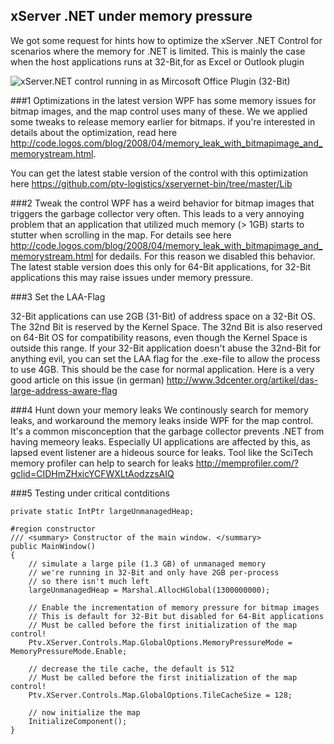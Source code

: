 ## xServer .NET under memory pressure

We got some request for hints how to optimize the xServer .NET Control for scenarios where the memory for .NET is limited. This is mainly the case when the host applications runs at 32-Bit,for as Excel or Outlook plugin

![xServer.NET control running in as Mircosoft Office Plugin (32-Bit)](https://github.com/ptv-logistics/xservernet-bin/blob/master/MemoryPressureTest/screenshots/XServerNetOffice.png)

###1 Optimizations in the latest version
WPF has some memory issues for bitmap images, and the map control uses many of these. We we applied some tweaks to release memory earlier for bitmaps. if you're interested in details about the optimization, read here http://code.logos.com/blog/2008/04/memory_leak_with_bitmapimage_and_memorystream.html. 

You can get the latest stable version of the control with this optimization here https://github.com/ptv-logistics/xservernet-bin/tree/master/Lib

###2 Tweak the control
WPF has a weird behavior for bitmap images that triggers the garbage collector very often. This leads to a very annoying problem that an application that utilized much memory (> 1GB) starts to stutter when scrolling in the map. For details see here http://code.logos.com/blog/2008/04/memory_leak_with_bitmapimage_and_memorystream.html for dedails. For this reason we disabled this behavior. The latest stable version does this only for 64-Bit applications, for 32-Bit applications this may raise issues under memory pressure.



###3 Set the LAA-Flag

32-Bit applications can use 2GB (31-Bit) of address space on a 32-Bit OS. The 32nd Bit is reserved by the Kernel Space. The 32nd Bit is also reserved on 64-Bit OS for compatibility reasons, even though the Kernel Space is outside this range. If your 32-Bit application doesn't abuse the 32nd-Bit for anything evil, you can set the LAA flag for the .exe-file to allow the process to use 4GB. This should be the case for normal application. Here is a very good article on this issue (in german) http://www.3dcenter.org/artikel/das-large-address-aware-flag

###4 Hunt down your memory leaks
We continously search for memory leaks, and workaround the memory leaks inside WPF for the map control. It's a common misconception that the garbage collector prevents .NET from having memeory leaks. Especially UI applications are affected by this, as lapsed event listener are a hideous source for leaks. Tool like the SciTech memory profiler can help to search for leaks http://memprofiler.com/?gclid=CIDHmZHxicYCFWXLtAodzzsAIQ

###5 Testing under critical contditions
   
```
private static IntPtr largeUnmanagedHeap;

#region constructor
/// <summary> Constructor of the main window. </summary>
public MainWindow()
{
    // simulate a large pile (1.3 GB) of unmanaged memory
    // we're running in 32-Bit and only have 2GB per-process
    // so there isn't much left
    largeUnmanagedHeap = Marshal.AllocHGlobal(1300000000);

    // Enable the incrementation of memory pressure for bitmap images
    // This is default for 32-Bit but disabled for 64-Bit applications
    // Must be called before the first initialization of the map control!
    Ptv.XServer.Controls.Map.GlobalOptions.MemoryPressureMode = MemoryPressureMode.Enable;
            
    // decrease the tile cache, the default is 512
    // Must be called before the first initialization of the map control!
    Ptv.XServer.Controls.Map.GlobalOptions.TileCacheSize = 128;

    // now initialize the map
    InitializeComponent();
}          
```
